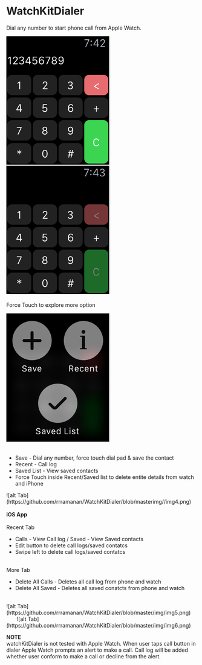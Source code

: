 # WatchKitDialer


Dial any number to start phone call from Apple Watch.

![alt Tab](https://github.com/rrramanan/WatchKitDialer/blob/master/img/img1.png) &nbsp;&nbsp;&nbsp;&nbsp;&nbsp;&nbsp;
![alt Tab](https://github.com/rrramanan/WatchKitDialer/blob/master/img/img2.png)
<br><br>
Force Touch to explore more option

![alt Tab](https://github.com/rrramanan/WatchKitDialer/blob/master/img/img3.png)
<br><br>
<ul>
<li>Save - Dial any number, force touch dial pad & save the contact  </li>
<li>Recent - Call log </li>
<li>Saved List - View saved contacts</li>
<li>Force Touch inside Recent/Saved list to delete entite details from watch and iPhone</li>
</ul>
![alt Tab](https://github.com/rrramanan/WatchKitDialer/blob/masterimg//img4.png)
<br><br>
<strong>iOS App</strong><br><br>
Recent Tab
<ul>
<li>Calls - View Call log / Saved - View Saved contacts   </li>
<li>Edit button to delete call logs/saved contatcs </li>
<li>Swipe left to delete call logs/saved contatcs </li>
</ul>
<br>
More Tab
<ul>
<li>Delete All Calls - Deletes all call log from phone and watch</li>
<li>Delete All Saved - Deletes all saved conatcts from phone and watch</li>
</ul>
<br>
![alt Tab](https://github.com/rrramanan/WatchKitDialer/blob/master/img/img5.png) &nbsp;&nbsp;&nbsp;&nbsp;&nbsp;&nbsp;
![alt Tab](https://github.com/rrramanan/WatchKitDialer/blob/master/img/img6.png)

<strong>NOTE</strong><br>
watchKitDialer is not tested with Apple Watch. 
When user taps call button in dialer Apple Watch prompts an alert to make a call.
Call log will be added whether user conform to make a call or decline from the alert.


